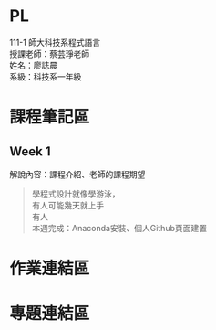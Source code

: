 # PL
111-1 師大科技系程式語言 <br />
授課老師：蔡芸琤老師 <br />
姓名：廖誌晨 <br />
系級：科技系一年級 <br />
# 課程筆記區<br />
## Week 1<br />
解說內容：課程介紹、老師的課程期望 <br />
> 學程式設計就像學游泳， <br />
> 有人可能幾天就上手 <br />
> 有人 <br>
本週完成：Anaconda安裝、個人Github頁面建置 <br />
# 作業連結區<br />
# 專題連結區
